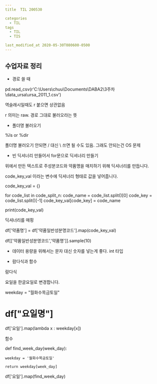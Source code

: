 ```yaml
---
title  TIL 200530

categories
  - TIL
tags
  - TIL
  - TIS

last_modified_at 2020-05-30T080600-0500
---
```


## 수업자료 정리

* 경로 쓸 때

pd.read_csv(r'C:\Users\chuu\Documents\DABA2\3주차\data_ursa\ursa_2011_1.csv')

역슬래시일때도 r 붙으면 상관없음

r 의미는 raw. 경로 그대로 불러오라는 뜻

* 폴더명 불러오기

%ls or %dir

폴더명 불러오기 안되면 / 대신 \ 쓰면 될 수도 있음. 그래도 안되는건 OS 문제

* 빈 딕셔너리 만들어서 for문으로 딕셔너리 만들기

위에서 만든 텍스트로 주성분코드와 약품명을 매치하기 위해 딕셔너리를 만듭니다.

code_key_val 이라는 변수에 딕셔너리 형태로 값을 넣어줍니다.

code_key_val = {}

for code_list in code_split_n:
    code_name = code_list.split()[0]
    code_key = code_list.split()[-1]
    code_key_val[code_key] = code_name

print(code_key_val)


딕셔너리를 매핑

df['약품명'] = df['약품일반성분명코드'].map(code_key_val)

df[['약품일반성분명코드','약품명']].sample(10)


* 데이터 용량을 위해서는 문자 대신 숫자를 넣는게 좋다. int 타입

* 람다식과 함수


람다식

요일을 한글요일로 변경합니다.


weekday = "월화수목금토일"

# df["요일명"]

df['요일'].map(lambda x : weekday[x])


함수

def find_week_day(week_day):

    weekday = '월화수목금토일'

    return weekday[week_day]

df['요일'].map(find_week_day)

